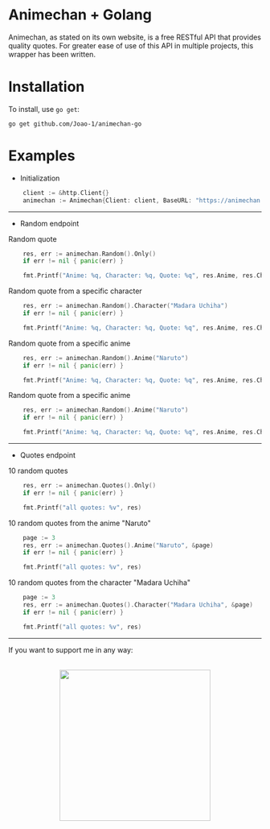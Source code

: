 
<h1 style="border-bottom: none" >Animechan + Golang</h1>
Animechan, as stated on its own website, is a free RESTful API that provides quality quotes. For greater ease of use of this API in multiple projects, this wrapper has been written.

Installation
============

To install, use `go get`:

    go get github.com/Joao-1/animechan-go
    
Examples
============

- Initialization
```go
	client := &http.Client{}
	animechan := Animechan{Client: client, BaseURL: "https://animechan.app/api/"}
```

------

- Random endpoint

Random quote
```go
	res, err := animechan.Random().Only()
	if err != nil { panic(err) }

	fmt.Printf("Anime: %q, Character: %q, Quote: %q", res.Anime, res.Character, res.Quote)
```

Random quote from a specific character
```go
	res, err := animechan.Random().Character("Madara Uchiha")
	if err != nil { panic(err) }

	fmt.Printf("Anime: %q, Character: %q, Quote: %q", res.Anime, res.Character, res.Quote)
```

Random quote from a specific anime
```go
	res, err := animechan.Random().Anime("Naruto")
	if err != nil { panic(err) }

	fmt.Printf("Anime: %q, Character: %q, Quote: %q", res.Anime, res.Character, res.Quote)
```

Random quote from a specific anime
```go
	res, err := animechan.Random().Anime("Naruto")
	if err != nil { panic(err) }

	fmt.Printf("Anime: %q, Character: %q, Quote: %q", res.Anime, res.Character, res.Quote)
```
------

- Quotes endpoint

10 random quotes
```go
	res, err := animechan.Quotes().Only()
	if err != nil { panic(err) }

	fmt.Printf("all quotes: %v", res)
```
10 random quotes from the anime "Naruto"
```go
	page := 3
	res, err := animechan.Quotes().Anime("Naruto", &page)
	if err != nil { panic(err) }

	fmt.Printf("all quotes: %v", res)
```
10 random quotes from the character "Madara Uchiha"
```go
	page := 3
	res, err := animechan.Quotes().Character("Madara Uchiha", &page)
	if err != nil { panic(err) }

	fmt.Printf("all quotes: %v", res)
```
---
If you want to support me in any way:
<p align="center">
<br>
<a href="https://www.buymeacoffee.com/fukurou"><img src="https://github.com/appcraftstudio/buymeacoffee/raw/master/Images/snapshot-bmc-button.png" width="300"></a>
</p>
